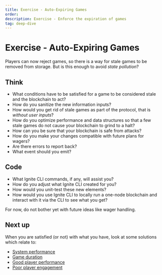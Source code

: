 ```yaml
---
title: Exercise - Auto-Expiring Games
order:
description: Exercise - Enforce the expiration of games
tag: deep-dive
---
```


# Exercise - Auto-Expiring Games

Players can now reject games, so there is a way for stale games to be removed from storage. But is this enough to avoid _state pollution_?

## Think

* What conditions have to be satisfied for a game to be considered stale and the blockchain to act?
* How do you sanitize the new information inputs?
* How would you get rid of stale games as part of the protocol, that is _without user inputs_?
* How do you optimize performance and data structures so that a few stale games do not cause your blockchain to grind to a halt?
* How can you be sure that your blockchain is safe from attacks?
* How do you make your changes compatible with future plans for wagers?
* Are there errors to report back?
* What event should you emit?

## Code

* What Ignite CLI commands, if any, will assist you?
* How do you adjust what Ignite CLI created for you?
* How would you unit-test these new elements?
* How would you use Ignite CLI to locally run a one-node blockchain and interact with it via the CLI to see what you get?

For now, do not bother yet with future ideas like wager handling.

## Next up

When you are satisfied (or not) with what you have, look at some solutions which relate to:

* [System performance](../4-my-own-chain/game-fifo.md)
* [Game duration](../4-my-own-chain/game-deadline.md)
* [Good player performance](../4-my-own-chain/game-winner.md)
* [Poor player engagement](../4-my-own-chain/game-forfeit.md)
